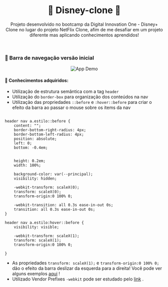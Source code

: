 <h1 align="center"> 🚀 Disney-clone 🚀 </h1>

<p align="center"> Projeto desenvolvido no bootcamp da Digital Innovation One - Disney+ Clone no lugar do projeto NetFlix Clone, afim de me desafiar em um projeto diferente
mas aplicando conhecimentos aprendidos!</p></br>

<h3> 📌 Barra de navegação versão inicial </h3>
<p align="center">
<img alt="App Demo" src="https://j.gifs.com/NOkNPK.gif">
</p>

<h4> 📝 Conhecimentos adquiridos: </h4>

- Utilização de estrutura semântica com a tag ```header``` 
- Utilização do ```border-box``` para organização dos conteúdos na nav
- Utilização das propriedades ```::before``` e ```:hover::before``` para criar o efeito da barra ao passar o mouse sobre os items da nav

<pre><code>
header nav a.estilo::before {
    content: "";
    border-bottom-right-radius: 4px;
    border-bottom-left-radius: 4px;
    position: absolute;
    left: 0;
    bottom: -0.4em;
    

    height: 0.2em;
    width: 100%;

    background-color: var(--principal);
    visibility: hidden;
    
    -webkit-transform: scaleX(0);
    transform: scaleX(0);
    transform-origin:0 100% 0;

    -webkit-transition: all 0.3s ease-in-out 0s;
    transition: all 0.3s ease-in-out 0s;
}

header nav a.estilo:hover::before {
    visibility: visible;
    
    -webkit-transform: scaleX(1);
    transform: scaleX(1);
    transform-origin:0 100% 0;

}
</code></pre>

- As propriedades ```transform: scaleX(1);``` e ```transform-origin:0 100% 0;``` dão o efeito da barra deslizar da esquerda para a direita! Você pode ver alguns exemplos
[aqui](https://codepen.io/vineethtrv/pen/XKKEgM) !
- Utilizado Vendor Prefixes ```-webkit``` pode ser estudado pelo [link](https://developer.mozilla.org/pt-BR/docs/Glossary/Vendor_Prefix) .
